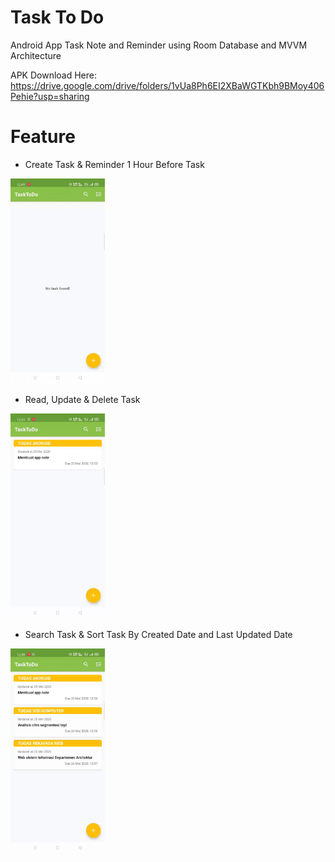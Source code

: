 # Task To Do
Android App Task Note and Reminder using Room Database and MVVM Architecture

APK Download Here: https://drive.google.com/drive/folders/1vUa8Ph6EI2XBaWGTKbh9BMoy406Pehie?usp=sharing

# Feature
- Create Task & Reminder 1 Hour Before Task
<img src="image/01.gif" alt="" width=30%>


- Read, Update & Delete Task
<img src="image/02.gif" alt="" width=30%>


- Search Task & Sort Task By Created Date and Last Updated Date
<img src="image/03.gif" alt="" width=30%>
